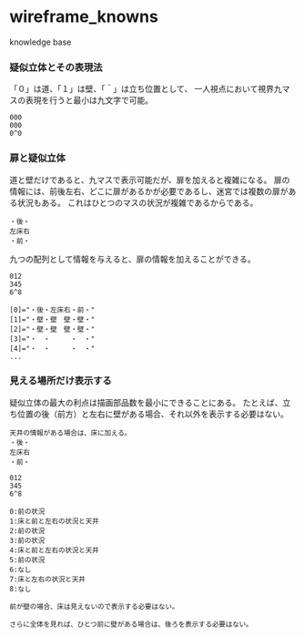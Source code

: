 # wireframe_knowns
knowledge base
### 疑似立体とその表現法
「０」は道、「１」は壁、「＾」は立ち位置として、
一人視点において視界九マスの表現を行うと最小は九文字で可能。
```
000
000
0^0
```

### 扉と疑似立体
道と壁だけであると、九マスで表示可能だが、扉を加えると複雑になる。
扉の情報には、前後左右、どこに扉があるかが必要であるし、迷宮では複数の扉がある状況もある。
これはひとつのマスの状況が複雑であるからである。
```
・後・
左床右
・前・
```
九つの配列として情報を与えると、扉の情報を加えることができる。
```
012
345
6^8

[0]="・後・左床右・前・"
[1]="・壁・壁　壁・壁・"
[2]="・壁・壁　壁・壁・"
[3]="・　・　　　・　・"
[4]="・　・　　　・　・"
...
```

### 見える場所だけ表示する
疑似立体の最大の利点は描画部品数を最小にできることにある。
たとえば、立ち位置の後（前方）と左右に壁がある場合、それ以外を表示する必要はない。
```
天井の情報がある場合は、床に加える。
・後・
左床右
・前・

012
345
6^8

0:前の状況
1:床と前と左右の状況と天井
2:前の状況
3:前の状況
4:床と前と左右の状況と天井
5:前の状況
6:なし
7:床と左右の状況と天井
8:なし

前が壁の場合、床は見えないので表示する必要はない。

さらに全体を見れば、ひとつ前に壁がある場合は、後ろを表示する必要はない。
```


